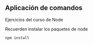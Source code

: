 ## Aplicación de comandos

Ejercicios del curso de Node

Recuerden instalar los paquetes de node

```
npm install
```